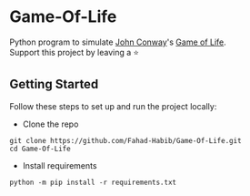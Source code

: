 # Game-Of-Life

Python program to simulate <a href="https://en.wikipedia.org/wiki/John_Horton_Conway" target="_blank">John Conway</a>'s <a href="https://en.wikipedia.org/wiki/Conway%27s_Game_of_Life" target="_blank">Game of Life</a>.
</br>
Support this project by leaving a :star:

## Getting Started

Follow these steps to set up and run the project locally:

- Clone the repo

```commandline
git clone https://github.com/Fahad-Habib/Game-Of-Life.git
cd Game-Of-Life
```

- Install requirements

```commandline
python -m pip install -r requirements.txt
```
